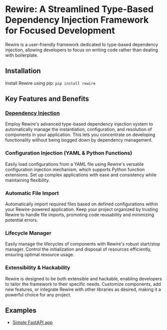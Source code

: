 # Rewire: A Streamlined Type-Based Dependency Injection Framework for Focused Development

Rewire is a user-friendly framework dedicated to type-based dependency injection, allowing developers to focus on writing code rather than dealing with boilerplate.

## Installation

Install Rewire using pip: `pip install rewire`

## Key Features and Benefits

### [Dependency Injection](./docs/dependency_injection.md)

Employ Rewire's advanced type-based dependency injection system to automatically manage the instantiation, configuration, and resolution of components in your application. This lets you concentrate on
developing functionality without being bogged down by dependency management.

### Configuration Injection (YAML & Python Functions)

Easily load configurations from a YAML file using Rewire's versatile configuration injection mechanism, which supports Python function extensions. Set up complex applications with ease and consistency
while maintaining flexibility.

### Automatic File Import

Automatically import required files based on defined configurations within your Rewire-powered application. Keep your project organized by trusting Rewire to handle file imports, promoting code
reusability and minimizing potential errors.

### Lifecycle Manager

Easily manage the lifecycles of components with Rewire's robust start/stop manager. Control the initialization and disposal of resources efficiently, ensuring optimal resource usage.

### Extensibility & Hackability

Rewire is designed to be both extensible and hackable, enabling developers to tailor the framework to their specific needs. Customize components, add new features, or integrate Rewire with other
libraries as desired, making it a powerful choice for any project.

## Examples

* [Simple FastAPI app](https://github.com/rewirepy/example-fastapi)
